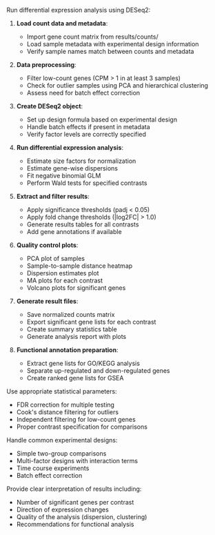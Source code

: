 Run differential expression analysis using DESeq2:

1. **Load count data and metadata**:
   - Import gene count matrix from results/counts/
   - Load sample metadata with experimental design information
   - Verify sample names match between counts and metadata

2. **Data preprocessing**:
   - Filter low-count genes (CPM > 1 in at least 3 samples)
   - Check for outlier samples using PCA and hierarchical clustering
   - Assess need for batch effect correction

3. **Create DESeq2 object**:
   - Set up design formula based on experimental design
   - Handle batch effects if present in metadata
   - Verify factor levels are correctly specified

4. **Run differential expression analysis**:
   - Estimate size factors for normalization
   - Estimate gene-wise dispersions
   - Fit negative binomial GLM
   - Perform Wald tests for specified contrasts

5. **Extract and filter results**:
   - Apply significance thresholds (padj < 0.05)
   - Apply fold change thresholds (|log2FC| > 1.0)
   - Generate results tables for all contrasts
   - Add gene annotations if available

6. **Quality control plots**:
   - PCA plot of samples
   - Sample-to-sample distance heatmap
   - Dispersion estimates plot
   - MA plots for each contrast
   - Volcano plots for significant genes

7. **Generate result files**:
   - Save normalized counts matrix
   - Export significant gene lists for each contrast
   - Create summary statistics table
   - Generate analysis report with plots

8. **Functional annotation preparation**:
   - Extract gene lists for GO/KEGG analysis
   - Separate up-regulated and down-regulated genes
   - Create ranked gene lists for GSEA

Use appropriate statistical parameters:
- FDR correction for multiple testing
- Cook's distance filtering for outliers
- Independent filtering for low-count genes
- Proper contrast specification for comparisons

Handle common experimental designs:
- Simple two-group comparisons
- Multi-factor designs with interaction terms
- Time course experiments
- Batch effect correction

Provide clear interpretation of results including:
- Number of significant genes per contrast
- Direction of expression changes
- Quality of the analysis (dispersion, clustering)
- Recommendations for functional analysis